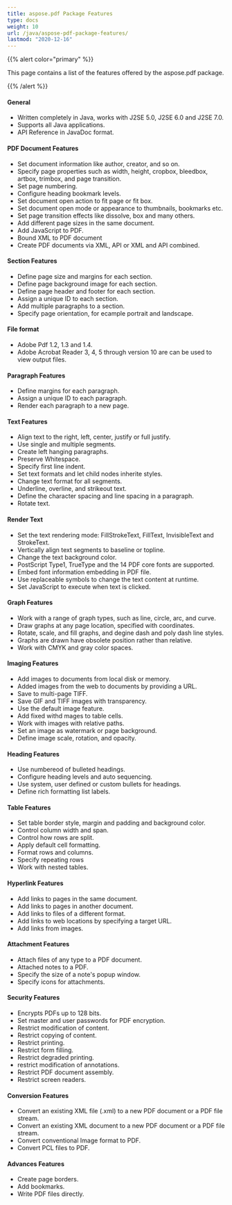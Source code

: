 ```yaml
---
title: aspose.pdf Package Features
type: docs
weight: 10
url: /java/aspose-pdf-package-features/
lastmod: "2020-12-16"
---
```


{{% alert color="primary" %}} 

This page contains a list of the features offered by the aspose.pdf package.

{{% /alert %}} 
#### **General**
- Written completely in Java, works with J2SE 5.0, J2SE 6.0 and J2SE 7.0.
- Supports all Java applications.
- API Reference in JavaDoc format.
#### **PDF Document Features**
- Set document information like author, creator, and so on.
- Specify page properties such as width, height, cropbox, bleedbox, artbox, trimbox, and page transition.
- Set page numbering.
- Configure heading bookmark levels.
- Set document open action to fit page or fit box.
- Set document open mode or appearance to thumbnails, bookmarks etc.
- Set page transition effects like dissolve, box and many others.
- Add different page sizes in the same document.
- Add JavaScript to PDF.
- Bound XML to PDF document
- Create PDF documents via XML, API or XML and API combined.
#### **Section Features**
- Define page size and margins for each section.
- Define page background image for each section.
- Define page header and footer for each section.
- Assign a unique ID to each section.
- Add multiple paragraphs to a section.
- Specify page orientation, for ecample portrait and landscape.
#### **File format**
- Adobe Pdf 1.2, 1.3 and 1.4.
- Adobe Acrobat Reader 3, 4, 5 through version 10 are can be used to view output files.
#### **Paragraph Features**
- Define margins for each paragraph.
- Assign a unique ID to each paragraph.
- Render each paragraph to a new page.
#### **Text Features**
- Align text to the right, left, center, justify or full justify.
- Use single and multiple segments.
- Create left hanging paragraphs.
- Preserve Whitespace.
- Specify first line indent.
- Set text formats and let child nodes inherite styles.
- Change text format for all segments.
- Underline, overline, and strikeout text.
- Define the character spacing and line spacing in a paragraph.
- Rotate text.
#### **Render Text**
- Set the text rendering mode: FillStrokeText, FillText, InvisibleText and StrokeText.
- Vertically align text segments to baseline or topline.
- Change the text background color.
- PostScript Type1, TrueType and the 14 PDF core fonts are supported.
- Embed font information embedding in PDF file.
- Use replaceable symbols to change the text content at runtime.
- Set JavaScript to execute when text is clicked.
#### **Graph Features**
- Work with a range of graph types, such as line, circle, arc, and curve.
- Draw graphs at any page location, specified with coordinates.
- Rotate, scale, and fill graphs, and degine dash and poly dash line styles.
- Graphs are drawn have obsolete position rather than relative.
- Work with CMYK and gray color spaces.
#### **Imaging Features**
- Add images to documents from local disk or memory.
- Added images from the web to documents by providing a URL.
- Save to multi-page TIFF.
- Save GIF and TIFF images with transparency.
- Use the default image feature.
- Add fixed withd mages to table cells.
- Work with images with relative paths.
- Set an image as watermark or page background.
- Define image scale, rotation, and opacity.
#### **Heading Features**
- Use numbereod of bulleted headings.
- Configure heading levels and auto sequencing.
- Use system, user defined or custom bullets for headings.
- Define rich formatting list labels.
#### **Table Features**
- Set table border style, margin and padding and background color.
- Control column width and span.
- Control how rows are split.
- Apply default cell formatting.
- Format rows and columns.
- Specify repeating rows
- Work with nested tables.
#### **Hyperlink Features**
- Add links to pages in the same document.
- Add links to pages in another document.
- Add links to files of a different format.
- Add links to web locations by specifying a target URL.
- Add links from images.
#### **Attachment Features**
- Attach files of any type to a PDF document.
- Attached notes to a PDF.
- Specify the size of a note's popup window.
- Specify icons for attachments.
#### **Security Features**
- Encrypts PDFs up to 128 bits.
- Set master and user passwords for PDF encryption.
- Restrict modification of content.
- Restrict copying of content.
- Restrict printing.
- Restrict form filling.
- Restrict degraded printing.
- restrict modification of annotations.
- Restrict PDF document assembly.
- Restrict screen readers.
#### **Conversion Features**
- Convert an existing XML file (.xml) to a new PDF document or a PDF file stream.
- Convert an existing XML document to a new PDF document or a PDF file stream.
- Convert conventional Image format to PDF.
- Convert PCL files to PDF.
#### **Advances Features**
- Create page borders.
- Add bookmarks.
- Write PDF files directly.
